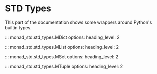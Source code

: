 # STD Types

This part of the documentation shows some wrappers around Python's builtin types.

::: monad_std.std_types.MDict
    options:
        heading_level: 2

::: monad_std.std_types.MList
    options:
        heading_level: 2

::: monad_std.std_types.MSet
    options:
        heading_level: 2

::: monad_std.std_types.MTuple
    options:
        heading_level: 2
